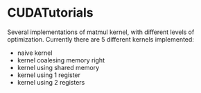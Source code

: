 # CUDATutorials

Several implementations of matmul kernel, with different levels of optimization. Currently there are 5 different kernels implemented:
* naive kernel 
* kernel coalesing memory right
* kernel using shared memory
* kernel using 1 register
* kernel using 2 registers


